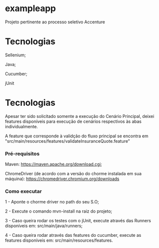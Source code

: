 # exampleapp
Projeto pertinente ao processo seletivo Accenture

# Tecnologias
Sellenium;

Java;

Cucumber;

jUnit

# Tecnologias

Apesar ter sido solicitado somente a execução do Cenário Principal, deixei features disponíveis para execução de cenários respectivos às 
abas individualmente.

A feature que corresponde à validção do fluxo principal se encontra em "src/main/resources/features/validateInsuranceQuote.feature"

### Pré-requisitos

Maven: https://maven.apache.org/download.cgi;

ChromeDriver (de acordo com a versão do chorme instalada em sua máquina): https://chromedriver.chromium.org/downloads

### Como executar
 1 - Aponte o chorme driver no path do seu S.O;
 
 2 - Execute o comando mvn-install na raiz do projeto;
 
 3 - Caso queira rodar os testes com o jUnit, execute através das Runners disponíveis em: src/main/java/runners;
 
 4 - Caso queira rodar através das features do cucumber, execute as features disponíveis em: src/main/resources/features.
